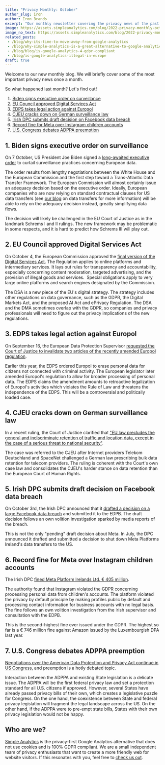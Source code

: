 ```yaml
---
title: "Privacy Monthly: October"
author_slug: iron
author: Iron Brands
excerpt: "Our monthly newsletter covering the privacy news of the past month"
image: https://assets.simpleanalytics.com/blog/2022-privacy-monthly-october-2022/social-image-privacy-monthly-october-2022.png
image_no_text: https://assets.simpleanalytics.com/blog/2022-privacy-monthly-october-2022/social-image-privacy-monthly-october-2022.png
related_posts:
 - /blog/why-its-time-to-move-away-from-google-analytics
 - /blog/why-simple-analytics-is-a-great-alternative-to-google-analytics
 - /blog/blog/is-google-analytics-4-gdpr-compliant
 - /blog/is-google-analytics-illegal-in-europe
draft: true
---
```


Welcome to our new monthly blog. We will briefly cover some of the most important privacy news once a month.

So what happened last month? Let's find out!

1. [Biden signs executive order on surveillance](#1-biden-signs-executive-order-on-surveillance)
2. [EU Council approved Digital Services Act](#2-eu-council-approved-digital-services-act)
3. [EDPS takes legal action against Europol](#3-edps-takes-legal-action-against-europol)
4. [CJEU cracks down on German surveillance law](#4-cjeu-cracks-down-on-german-surveillance-law)
5. [Irish DPC submits draft decision on Facebook data breach](#5-irish-dpc-submits-draft-decision-on-facebook-data-breach)
6. [Record fine for Meta over Instagram children accounts](#6-record-fine-for-meta-over-instagram-children-accounts)
7. [U.S. Congress debates ADPPA preemption](#7-us-congress-debates-adppa-preemption)

## 1. Biden signs executive order on surveillance

On 7 October, US President Joe Biden signed a [long-awaited executive order](https://www.whitehouse.gov/briefing-room/statements-releases/2022/10/07/fact-sheet-president-biden-signs-executive-order-to-implement-the-european-union-u-s-data-privacy-framework/) to curtail surveillance practices concerning European data.

The order results from lengthy negotiations between the White House and the European Commission and the first step toward a Trans-Atlantic Data Transfer Framework. The European Commission will almost certainly issue an adequacy decision based on the executive order. Ideally, European companies who are now relying on standard contractual clauses for US data transfers (see [our blog](https://docs.google.com/document/d/1eBoMg09afZIZPTVekyehMcGSoeWbOBrzzJh7PsahzKc/edit) on data transfers for more information) will be able to rely on the adequacy decision instead, greatly simplifying data flows.

The decision will likely be challenged in the EU Court of Justice as in the landmark Schrems I and II rulings. The new framework may be problematic in some respects, and it is hard to predict how Schrems III will play out.

## 2. EU Council approved Digital Services Act

On October 4, the European Commission approved the [final version of the Digital Services Act](https://www.consilium.europa.eu/en/press/press-releases/2022/10/04/dsa-council-gives-final-approval-to-the-protection-of-users-rights-online/). The Regulation applies to online platforms and  intermediary services. It lays out rules for transparency and accountability, especially concerning content moderation, targeted advertising, and the provision of illegal goods and services.  Special obligations apply to very large online platforms and search engines designated by the Commission.

The DSA is a new piece of the EU's digital strategy. The strategy includes other regulations on data governance, such as the GDPR, the Digital Markets Act, and the proposed AI Act and ePrivacy Regulation. The DSA and the DMA sometimes overlap with the GDPR, so companies and privacy professionals will need to figure out the privacy implications of the new regulations.

## 3. EDPS takes legal action against Europol

On September 16, the European Data Protection Supervisor [requested the Court of Justice to invalidate two articles of the recently amended Europol regulation](https://edps.europa.eu/press-publications/press-news/press-releases/2022/edps-takes-legal-action-new-europol-regulation-puts-rule-law-and-edps-independence-under-threat_en).

Earlier this year, the EDPS ordered Europol to erase personal data for citizens not connected with criminal activity. The European legislator later amended Europol's regulation to allow for broader processing of personal data. The EDPS claims the amendment amounts to retroactive legalization of Europol's activities which violates the Rule of Law and threatens the independence of the EDPS. This will be a controversial and politically loaded case.

## 4. CJEU cracks down on German surveillance law

In a recent ruling, the Court of Justice clarified that ["EU law precludes the general and indiscriminate retention of traffic and location data, except in the case of a serious threat to national security"](https://curia.europa.eu/jcms/upload/docs/application/pdf/2022-09/cp220156en.pdf).

The case was referred to the CJEU after Internet providers Telekom Deutschland and SpaceNet challenged a German law prescribing bulk data retention for telecom providers. The ruling is coherent with the Court's own case law and consolidates the CJEU's harder stance on data retention than the European Court of Human Rights.

## 5. Irish DPC submits draft decision on Facebook data breach

On October 3rd, the Irish DPC announced that it [drafted a decision on a large Facebook data breach](https://www.dataprotection.ie/en/news-media/Irish-DPC-submits-Article-60-draft-decision-on-inquiry-into-Meta) and submitted it to the EDPB. The draft decision follows an own volition investigation sparked by media reports of the breach.

This is not the only "pending" draft decision about Meta. In July, the DPC announced it drafted and submitted a decision to shut down Meta Platforms Ireland's data transfers to the US.

## 6. Record fine for Meta over Instagram children accounts

The Irish DPC [fined Meta Platform Irelands Ltd. € 405 million](https://edpb.europa.eu/news/news/2022/record-fine-instagram-following-edpb-intervention_en).

The authority found that Instagram violated the GDPR concerning processing personal data from children's accounts. The platform violated the privacy by default principle by making profiles public by default and processing contact information for business accounts with no legal basis. The fine follows an own volition investigation from the Irish supervisor and consultation with the EDPB.

This is the second-highest fine ever issued under the GDPR. The highest so far is a € 746 million fine against Amazon issued by the Luxembourgish DPA last year.

## 7. U.S. Congress debates ADPPA preemption

[Negotiations over the American Data Protection and Privacy Act continue in US Congress](https://iapp.org/news/a/state-level-views-on-proposed-adppa-preemption-come-into-focus/), and preemption is a hotly debated topic.

Interaction between the ADPPA and existing State legislation is a delicate issue. The ADPPA will be the first federal privacy law and set a protection standard for all U.S. citizens if approved. However, several States have already passed privacy bills of their own, which creates a legislative puzzle for Congress. On the one hand, the coexistence between State and federal privacy legislation will fragment the legal landscape across the US. On the other hand, if the ADPPA were to pre-empt state bills, States with their own privacy legislation would not be happy.

## Who are we? 

[Simple Analytics](https://www.simpleanalytics.com/) is the privacy-first Google Analytics alternative that does not use cookies and is 100% GDPR compliant. We are a small independent team of privacy enthusiasts that want to create a more friendly web for website visitors. If this resonates with you, feel free to [check us out](https://simpleanalytics.com/simpleanalytics.com).
